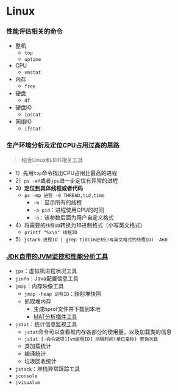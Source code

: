 # Linux

### 性能评估相关的命令
* 整机
  * `top`
  * `uptime`
* CPU
  * `vmstat`
* 内存
  * `free`
* 硬盘
  * `df`
* 硬盘IO
  * `iostat`
* 网络IO
  * `ifstat`

### 生产环境分析及定位CPU占用过高的思路
> 结合Linux和JDK相关工具
* 1）先用`top`命令找出CPU占用比最高的进程
* 2）`ps -ef`或者`jps`进一步定位有异常的进程
* **3）定位到具体线程或者代码**
  * `ps -mp 进程 -0 THREAD,tid,time`
    * `-m`：显示所有的线程
    * `-p pid`：进程使用CPU的时间
    * `-o`：该参数后面为用户自定义格式
* 4）将需要的`线程ID`转换为16进制格式（小写英文格式）
  * `printf "%x\n" 线程ID`
* 5）`jstack 进程ID | grep tid(16进制小写英文格式的线程ID) -A60`

### [JDK自带的JVM监控和性能分析工具](https://docs.oracle.com/javase/8/docs/technotes/tools/)
* `jps`：虚拟机进程状况工具
* `jinfo`：Java配置信息工具
* `jmap`：内存映像工具
  * `jmap -heap 进程ID`：映射堆快照
  * 抓取堆内存
    * 生成hprof文件并下载到本地
    * [MAT分析插件工具](https://www.eclipse.org/mat/downloads.php)
* `jstat`：统计信息监视工具
  * `jstat`命令可以查看堆内存各部分的使用量，以及加载类的信息
  * `jstat [-命令选项][vm进程ID] 间隔时间(单位毫秒) 查询次数`
  * 类加载统计
  * 编译统计
  * 垃圾回收统计
* `jstack`：堆栈异常跟踪工具
* `jconsole`
* `jvisualvm`
